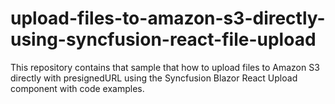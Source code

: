 # upload-files-to-amazon-s3-directly-using-syncfusion-react-file-upload
This repository contains that sample that how to upload files to Amazon S3 directly with presignedURL using the Syncfusion Blazor React Upload component with code examples.
